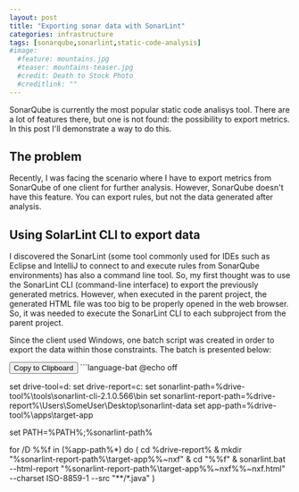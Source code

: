 ```yaml
---
layout: post
title: "Exporting sonar data with SonarLint"
categories: infrastructure
tags: [sonarqube,sonarlint,static-code-analysis]
#image:
  #feature: mountains.jpg
  #teaser: mountains-teaser.jpg
  #credit: Death to Stock Photo
  #creditlink: ""
---
```


SonarQube is currently the most popular static code analisys tool. There are a lot of features there, but one is not found: the possibility to export metrics.
In this post I'll demonstrate a way to do this.

## The problem

Recently, I was facing the scenario where I have to export metrics from SonarQube
of one client for further analysis. However, SonarQube doesn't have
this feature. You can export rules, but not the data generated after analysis.

## Using SolarLint CLI to export data

I discovered the SonarLint (some tool commonly used for IDEs such as Eclipse
and IntelliJ to connect to and execute rules from SonarQube environments) has also a command
line tool. So, my first thought was to use the SonarLint CLI (command-line
interface) to export the previously generated metrics. However, when executed in
the parent project, the generated HTML file was too big to be properly opened
in the web browser. So, it was needed to execute the SonarLint CLI to each subproject
from the parent project.

Since the client used Windows, one batch script was created in order to export
the data within those constraints. The batch is presented below:

<input type="button" value="Copy to Clipboard" onclick="copyToClipboard(0)"/>
```language-bat
@echo off

set drive-tool=d:
set drive-report=c:
set sonarlint-path=%drive-tool%\tools\sonarlint-cli-2.1.0.566\bin
set sonarlint-report-path=%drive-report%\Users\SomeUser\Desktop\sonarlint-data
set app-path=%drive-tool%\apps\target-app

set PATH=%PATH%;%sonarlint-path%

for /D %%f in (%app-path%\*) do ( cd %drive-report% & mkdir
"%sonarlint-report-path%\target-app\%%~nxf\" & cd "%%f" & sonarlint.bat
--html-report "%sonarlint-report-path%\target-app\%%~nxf\%%~nxf.html"
--charset ISO-8859-1 --src "**/*.java" )
```

